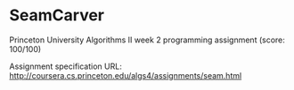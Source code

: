 # SeamCarver
Princeton University Algorithms II week 2 programming assignment (score: 100/100)

Assignment specification URL:
http://coursera.cs.princeton.edu/algs4/assignments/seam.html
